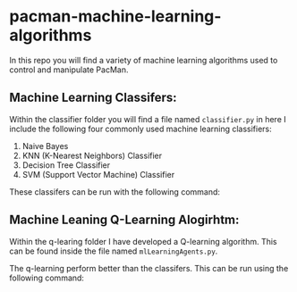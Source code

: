 # pacman-machine-learning-algorithms
In this repo you will find a variety of machine learning algorithms used to control and manipulate PacMan.

## Machine Learning Classifers:
Within the classifier folder you will find a file named `classifier.py` in here I include the following four commonly used machine learning classifiers:
1. Naive Bayes
2. KNN (K-Nearest Neighbors) Classifier
3. Decision Tree Classifier
4. SVM (Support Vector Machine) Classifier

These classifers can be run with the following command:


## Machine Leaning Q-Learning Alogirhtm:
Within the q-learing folder I have developed a Q-learning algorithm. This can be found inside the file named `mlLearningAgents.py`.

The q-learning perform better than the classifers. This can be run using the following command:
